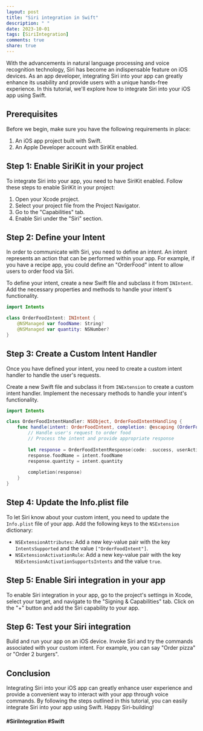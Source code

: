 ```yaml
---
layout: post
title: "Siri integration in Swift"
description: " "
date: 2023-10-01
tags: [SiriIntegration]
comments: true
share: true
---
```


With the advancements in natural language processing and voice recognition technology, Siri has become an indispensable feature on iOS devices. As an app developer, integrating Siri into your app can greatly enhance its usability and provide users with a unique hands-free experience. In this tutorial, we'll explore how to integrate Siri into your iOS app using Swift.

## Prerequisites

Before we begin, make sure you have the following requirements in place:

1. An iOS app project built with Swift.
2. An Apple Developer account with SiriKit enabled.

## Step 1: Enable SiriKit in your project

To integrate Siri into your app, you need to have SiriKit enabled. Follow these steps to enable SiriKit in your project:

1. Open your Xcode project.
2. Select your project file from the Project Navigator.
3. Go to the "Capabilities" tab.
4. Enable Siri under the "Siri" section.

## Step 2: Define your Intent

In order to communicate with Siri, you need to define an intent. An intent represents an action that can be performed within your app. For example, if you have a recipe app, you could define an "OrderFood" intent to allow users to order food via Siri.

To define your intent, create a new Swift file and subclass it from `INIntent`. Add the necessary properties and methods to handle your intent's functionality.

```swift
import Intents

class OrderFoodIntent: INIntent {
    @NSManaged var foodName: String?
    @NSManaged var quantity: NSNumber?
}
```
## Step 3: Create a Custom Intent Handler

Once you have defined your intent, you need to create a custom intent handler to handle the user's requests.

Create a new Swift file and subclass it from `INExtension` to create a custom intent handler. Implement the necessary methods to handle your intent's functionality.

```swift
import Intents

class OrderFoodIntentHandler: NSObject, OrderFoodIntentHandling {
    func handle(intent: OrderFoodIntent, completion: @escaping (OrderFoodIntentResponse) -> Void) {
        // Handle user's request to order food
        // Process the intent and provide appropriate response
        
        let response = OrderFoodIntentResponse(code: .success, userActivity: nil)
        response.foodName = intent.foodName
        response.quantity = intent.quantity
        
        completion(response)
    }
}
```

## Step 4: Update the Info.plist file

To let Siri know about your custom intent, you need to update the `Info.plist` file of your app. Add the following keys to the `NSExtension` dictionary:

- `NSExtensionAttributes`: Add a new key-value pair with the key `IntentsSupported` and the value `["OrderFoodIntent"]`.
- `NSExtensionActivationRule`: Add a new key-value pair with the key `NSExtensionActivationSupportsIntents` and the value `true`.

## Step 5: Enable Siri integration in your app

To enable Siri integration in your app, go to the project's settings in Xcode, select your target, and navigate to the "Signing & Capabilities" tab. Click on the "+" button and add the Siri capability to your app.

## Step 6: Test your Siri integration

Build and run your app on an iOS device. Invoke Siri and try the commands associated with your custom intent. For example, you can say "Order pizza" or "Order 2 burgers".

## Conclusion

Integrating Siri into your iOS app can greatly enhance user experience and provide a convenient way to interact with your app through voice commands. By following the steps outlined in this tutorial, you can easily integrate Siri into your app using Swift. Happy Siri-building!

#### **#SiriIntegration #Swift**